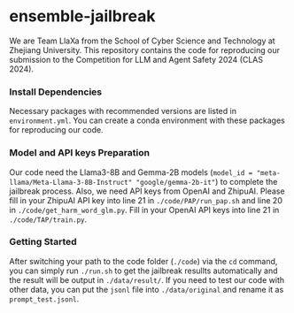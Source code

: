 # ensemble-jailbreak

We are Team LlaXa from the School of Cyber Science and Technology at Zhejiang University. This repository contains the code for reproducing our submission to the Competition for LLM and Agent Safety 2024 (CLAS 2024).

### Install Dependencies
Necessary packages with recommended versions are listed in `environment.yml`. You can create a conda environment with these packages for reproducing our code. 

### Model and API keys Preparation
Our code need the Llama3-8B and Gemma-2B models (`model_id = "meta-llama/Meta-Llama-3-8B-Instruct" "google/gemma-2b-it"`) to complete the jailbreak process. Also, we need API keys from OpenAI and ZhipuAI. Please fill in your ZhipuAI API key into line 21 in `./code/PAP/run_pap.sh` and line 20 in `./code/get_harm_word_glm.py`. Fill in your OpenAI API keys into line 21 in `./code/TAP/train.py`.

### Getting Started
After switching your path to the code folder (`./code`) via the `cd` command, you can simply run `./run.sh` to get the jailbreak resullts automatically and the result will be output in `./data/result/`. If you need to test our code with other data, you can put the `jsonl` file into `./data/original` and rename it as `prompt_test.jsonl`.
